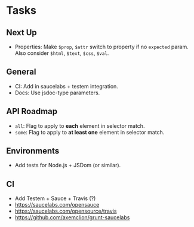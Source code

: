Tasks
=====

## Next Up

* Properties: Make `$prop`, `$attr` switch to property if no `expected` param.
  Also consider `$html`, `$text`, `$css`, `$val`.

## General

* CI: Add in saucelabs + testem integration.
* Docs: Use jsdoc-type parameters.

## API Roadmap

* `all`: Flag to apply to **each** element in selector match.
* `some`: Flag to apply to **at least one** element in selector match.

## Environments

* Add tests for Node.js + JSDom (or similar).

## CI

* Add Testem + Sauce + Travis (?)
* https://saucelabs.com/opensauce
* https://saucelabs.com/opensource/travis
* https://github.com/axemclion/grunt-saucelabs
